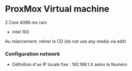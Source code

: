 # ProxMox Virtual machine

2 Core
4096 mo ram
- Intel 100

Au relancement, retirer le CD (do not use any media via edit)

### Configuration network

- Définition d'ue IP locale fixe : 192.168.1.X selon le Numéro
